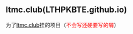 ## ltmc.club(LTHPKBTE.github.io)
为了[ltmc.club](https://ltmc.club)挂的项目（<font color="red">不会写还硬要写的屑</font>）

